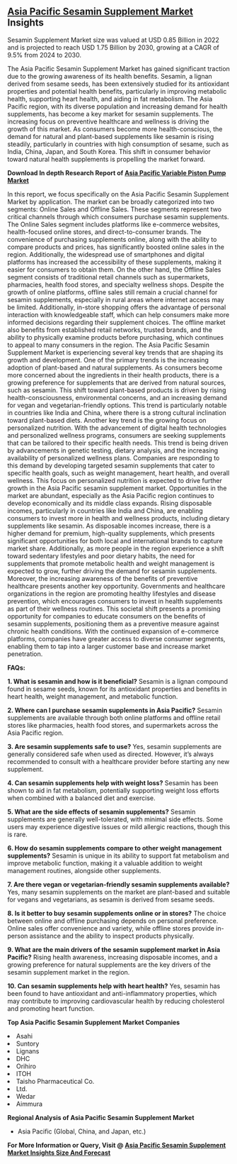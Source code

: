 <h2><a href="https://www.verifiedmarketreports.com/download-sample/?rid=305610&amp;utm_source=Github-Feb&amp;utm_medium=225" target="_blank">Asia Pacific Sesamin Supplement Market</a> Insights</h2><p>Sesamin Supplement Market size was valued at USD 0.85 Billion in 2022 and is projected to reach USD 1.75 Billion by 2030, growing at a CAGR of 9.5% from 2024 to 2030.</p><p><p>The Asia Pacific Sesamin Supplement Market has gained significant traction due to the growing awareness of its health benefits. Sesamin, a lignan derived from sesame seeds, has been extensively studied for its antioxidant properties and potential health benefits, particularly in improving metabolic health, supporting heart health, and aiding in fat metabolism. The Asia Pacific region, with its diverse population and increasing demand for health supplements, has become a key market for sesamin supplements. The increasing focus on preventive healthcare and wellness is driving the growth of this market. As consumers become more health-conscious, the demand for natural and plant-based supplements like sesamin is rising steadily, particularly in countries with high consumption of sesame, such as India, China, Japan, and South Korea. This shift in consumer behavior toward natural health supplements is propelling the market forward. <p><strong>Download In depth Research Report of <a href="https://www.verifiedmarketreports.com/download-sample/?rid=236118&amp;utm_source=Pulse-Dec&amp;utm_medium=225" target="_blank">Asia Pacific Variable Piston Pump Market</a></strong></p> In this report, we focus specifically on the Asia Pacific Sesamin Supplement Market by application. The market can be broadly categorized into two segments: Online Sales and Offline Sales. These segments represent two critical channels through which consumers purchase sesamin supplements. The Online Sales segment includes platforms like e-commerce websites, health-focused online stores, and direct-to-consumer brands. The convenience of purchasing supplements online, along with the ability to compare products and prices, has significantly boosted online sales in the region. Additionally, the widespread use of smartphones and digital platforms has increased the accessibility of these supplements, making it easier for consumers to obtain them. On the other hand, the Offline Sales segment consists of traditional retail channels such as supermarkets, pharmacies, health food stores, and specialty wellness shops. Despite the growth of online platforms, offline sales still remain a crucial channel for sesamin supplements, especially in rural areas where internet access may be limited. Additionally, in-store shopping offers the advantage of personal interaction with knowledgeable staff, which can help consumers make more informed decisions regarding their supplement choices. The offline market also benefits from established retail networks, trusted brands, and the ability to physically examine products before purchasing, which continues to appeal to many consumers in the region. The Asia Pacific Sesamin Supplement Market is experiencing several key trends that are shaping its growth and development. One of the primary trends is the increasing adoption of plant-based and natural supplements. As consumers become more concerned about the ingredients in their health products, there is a growing preference for supplements that are derived from natural sources, such as sesamin. This shift toward plant-based products is driven by rising health-consciousness, environmental concerns, and an increasing demand for vegan and vegetarian-friendly options. This trend is particularly notable in countries like India and China, where there is a strong cultural inclination toward plant-based diets. Another key trend is the growing focus on personalized nutrition. With the advancement of digital health technologies and personalized wellness programs, consumers are seeking supplements that can be tailored to their specific health needs. This trend is being driven by advancements in genetic testing, dietary analysis, and the increasing availability of personalized wellness plans. Companies are responding to this demand by developing targeted sesamin supplements that cater to specific health goals, such as weight management, heart health, and overall wellness. This focus on personalized nutrition is expected to drive further growth in the Asia Pacific sesamin supplement market. Opportunities in the market are abundant, especially as the Asia Pacific region continues to develop economically and its middle class expands. Rising disposable incomes, particularly in countries like India and China, are enabling consumers to invest more in health and wellness products, including dietary supplements like sesamin. As disposable incomes increase, there is a higher demand for premium, high-quality supplements, which presents significant opportunities for both local and international brands to capture market share. Additionally, as more people in the region experience a shift toward sedentary lifestyles and poor dietary habits, the need for supplements that promote metabolic health and weight management is expected to grow, further driving the demand for sesamin supplements. Moreover, the increasing awareness of the benefits of preventive healthcare presents another key opportunity. Governments and healthcare organizations in the region are promoting healthy lifestyles and disease prevention, which encourages consumers to invest in health supplements as part of their wellness routines. This societal shift presents a promising opportunity for companies to educate consumers on the benefits of sesamin supplements, positioning them as a preventive measure against chronic health conditions. With the continued expansion of e-commerce platforms, companies have greater access to diverse consumer segments, enabling them to tap into a larger customer base and increase market penetration. <p><strong>FAQs:</strong></p> <p><strong>1. What is sesamin and how is it beneficial?</strong> Sesamin is a lignan compound found in sesame seeds, known for its antioxidant properties and benefits in heart health, weight management, and metabolic function.</p> <p><strong>2. Where can I purchase sesamin supplements in Asia Pacific?</strong> Sesamin supplements are available through both online platforms and offline retail stores like pharmacies, health food stores, and supermarkets across the Asia Pacific region.</p> <p><strong>3. Are sesamin supplements safe to use?</strong> Yes, sesamin supplements are generally considered safe when used as directed. However, it’s always recommended to consult with a healthcare provider before starting any new supplement.</p> <p><strong>4. Can sesamin supplements help with weight loss?</strong> Sesamin has been shown to aid in fat metabolism, potentially supporting weight loss efforts when combined with a balanced diet and exercise.</p> <p><strong>5. What are the side effects of sesamin supplements?</strong> Sesamin supplements are generally well-tolerated, with minimal side effects. Some users may experience digestive issues or mild allergic reactions, though this is rare.</p> <p><strong>6. How do sesamin supplements compare to other weight management supplements?</strong> Sesamin is unique in its ability to support fat metabolism and improve metabolic function, making it a valuable addition to weight management routines, alongside other supplements.</p> <p><strong>7. Are there vegan or vegetarian-friendly sesamin supplements available?</strong> Yes, many sesamin supplements on the market are plant-based and suitable for vegans and vegetarians, as sesamin is derived from sesame seeds.</p> <p><strong>8. Is it better to buy sesamin supplements online or in stores?</strong> The choice between online and offline purchasing depends on personal preference. Online sales offer convenience and variety, while offline stores provide in-person assistance and the ability to inspect products physically.</p> <p><strong>9. What are the main drivers of the sesamin supplement market in Asia Pacific?</strong> Rising health awareness, increasing disposable incomes, and a growing preference for natural supplements are the key drivers of the sesamin supplement market in the region.</p> <p><strong>10. Can sesamin supplements help with heart health?</strong> Yes, sesamin has been found to have antioxidant and anti-inflammatory properties, which may contribute to improving cardiovascular health by reducing cholesterol and promoting heart function.</p> </p><p><strong>Top Asia Pacific Sesamin Supplement Market Companies</strong></p><div data-test-id=""><p><li>Asahi</li><li> Suntory</li><li> Lignans</li><li> DHC</li><li> Orihiro</li><li> ITOH</li><li> Taisho Pharmaceutical Co.</li><li> Ltd.</li><li> Wedar</li><li> Aimmura</li></p><div><strong>Regional Analysis of&nbsp;Asia Pacific Sesamin Supplement Market</strong></div><ul><li dir="ltr"><p dir="ltr">Asia Pacific (Global, China, and Japan, etc.)</p></li></ul><p><strong>For More Information or Query, Visit @&nbsp;</strong><strong><a href="https://www.verifiedmarketreports.com/product/sesamin-supplement-market/?utm_source=Github-Feb&amp;utm_medium=225" target="_blank">Asia Pacific Sesamin Supplement Market Insights Size And Forecast</a></strong></p></div><h2>&nbsp;</h2><div data-test-id="">&nbsp;</div>
